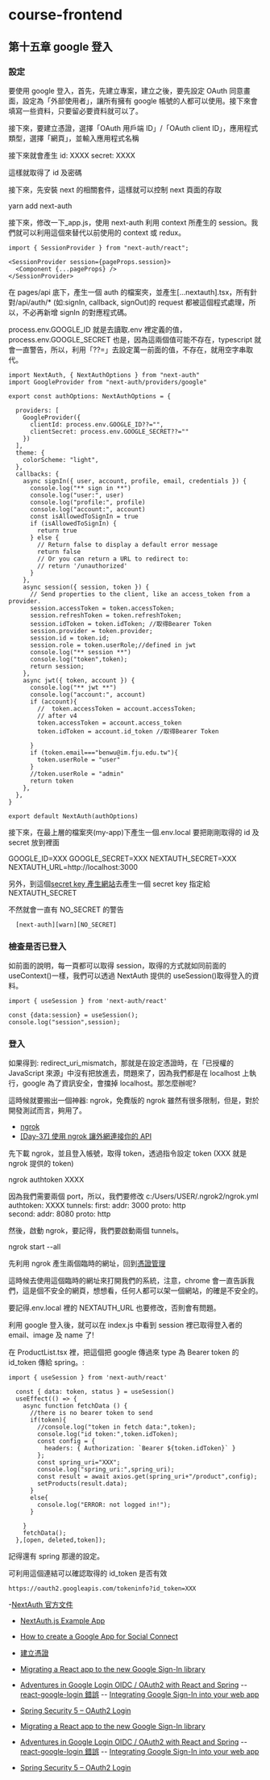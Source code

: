 # course-frontend

## 第十五章 google 登入

### 設定

要使用 google 登入，首先，先建立專案，建立之後，要先設定 OAuth 同意畫面，設定為「外部使用者」，讓所有擁有 google 帳號的人都可以使用。接下來會填寫一些資料，只要留必要資料就可以了。

接下來，要建立憑證，選擇「OAuth 用戶端 ID」/「OAuth client ID」，應用程式類型，選擇「網頁」，並輸入應用程式名稱

接下來就會產生
id:
XXXX
secret:
XXXX

這樣就取得了 id 及密碼

接下來，先安裝 next 的相關套件，這樣就可以控制 next 頁面的存取

yarn add next-auth

接下來，修改一下\_app.js，使用 next-auth 利用 context 所產生的 session。我們就可以利用這個來替代以前使用的 context 或 redux。

    import { SessionProvider } from "next-auth/react";

    <SessionProvider session={pageProps.session}>
      <Component {...pageProps} />
    </SessionProvider>

在 pages/api 底下，產生一個 auth 的檔案夾，並產生[...nextauth].tsx，所有針對/api/auth/\* (如:signIn, callback, signOut)的 request 都被這個程式處理，所以，不必再新增 signIn 的對應程式碼。

process.env.GOOGLE_ID 就是去讀取.env 裡定義的值，process.env.GOOGLE_SECRET 也是，因為這兩個值可能不存在，typescript 就會一直警告，所以，利用「??=」去設定萬一前面的值，不存在，就用空字串取代。

    import NextAuth, { NextAuthOptions } from "next-auth"
    import GoogleProvider from "next-auth/providers/google"

    export const authOptions: NextAuthOptions = {

      providers: [
        GoogleProvider({
          clientId: process.env.GOOGLE_ID??="",
          clientSecret: process.env.GOOGLE_SECRET??=""
        })
      ],
      theme: {
        colorScheme: "light",
      },
      callbacks: {
        async signIn({ user, account, profile, email, credentials }) {
          console.log("** sign in **")
          console.log("user:", user)
          console.log("profile:", profile)
          console.log("account:", account)
          const isAllowedToSignIn = true
          if (isAllowedToSignIn) {
            return true
          } else {
            // Return false to display a default error message
            return false
            // Or you can return a URL to redirect to:
            // return '/unauthorized'
          }
        },
        async session({ session, token }) {
          // Send properties to the client, like an access_token from a provider.
          session.accessToken = token.accessToken;
          session.refreshToken = token.refreshToken;
          session.idToken = token.idToken; //取得Bearer Token
          session.provider = token.provider;
          session.id = token.id;
          session.role = token.userRole;//defined in jwt
          console.log("** session **")
          console.log("token",token);
          return session;
        },
        async jwt({ token, account }) {
          console.log("** jwt **")
          console.log("account:", account)
          if (account){
            //  token.accessToken = account.accessToken;
            // after v4
            token.accessToken = account.access_token
            token.idToken = account.id_token //取得Bearer Token

          }
          if (token.email==="benwu@im.fju.edu.tw"){
            token.userRole = "user"
          }
          //token.userRole = "admin"
          return token
        },
      },
    }

    export default NextAuth(authOptions)

接下來，在最上層的檔案夾(my-app)下產生一個.env.local 要把剛剛取得的 id 及 secret 放到裡面

GOOGLE_ID=XXX
GOOGLE_SECRET=XXX
NEXTAUTH_SECRET=XXX
NEXTAUTH_URL=http://localhost:3000

另外，到這個[secret key 產生網站](https://generate-secret.now.sh/32)去產生一個 secret key 指定給 NEXTAUTH_SECRET

不然就會一直有 NO_SECRET 的警告

      [next-auth][warn][NO_SECRET]

### 檢查是否已登入

如前面的說明，每一頁都可以取得 session，取得的方式就如同前面的 useContext()一樣，我們可以透過 NextAuth 提供的 useSession()取得登入的資料。

    import { useSession } from 'next-auth/react'

    const {data:session} = useSession();
    console.log("session",session);

### 登入

如果得到: redirect_uri_mismatch，那就是在設定憑證時，在「已授權的 JavaScript 來源」中沒有把放進去，問題來了，因為我們都是在 localhost 上執行，google 為了資訊安全，會擋掉 localhost。那怎麼辦呢?

這時候就要搬出一個神器: ngrok，免費版的 ngrok 雖然有很多限制，但是，對於開發測試而言，夠用了。

- [ngrok](https://ngrok.com/)
- [[Day-37] 使用 ngrok 讓外網連接你的 API](https://ithelp.ithome.com.tw/articles/10197345)

先下載 ngrok，並且登入帳號，取得 token，透過指令設定 token (XXX 就是 ngrok 提供的 token)

ngrok authtoken XXXX

因為我們需要兩個 port，所以，我們要修改 c:/Users/USER/.ngrok2/ngrok.yml
authtoken: XXXX
tunnels:
first:
addr: 3000
proto: http  
 second:
addr: 8080
proto: http

然後，啟動 ngrok，要記得，我們要啟動兩個 tunnels。

ngrok start --all

先利用 ngrok 產生兩個臨時的網址，回到[憑證管理](https://console.cloud.google.com/apis/credentials)

這時候去使用這個臨時的網址來打開我們的系統，注意，chrome 會一直告訴我們，這是個不安全的網頁，想想看，任何人都可以架一個網站，的確是不安全的。

要記得.env.local 裡的 NEXTAUTH_URL 也要修改，否則會有問題。

利用 google 登入後，就可以在 index.js 中看到 session 裡已取得登入者的 email、image 及 name 了!

在 ProductList.tsx 裡，把這個把 google 傳過來 type 為 Bearer token 的 id_token 傳給 spring。:

    import { useSession } from 'next-auth/react'

      const { data: token, status } = useSession()
      useEffect(() => {
        async function fetchData () {
          //there is no bearer token to send
          if(token){
            //console.log("token in fetch data:",token);
            console.log("id token:",token.idToken);
            const config = {
              headers: { Authorization: `Bearer ${token.idToken}` }
            };
            const spring_uri="XXX";
            console.log("spring_uri:",spring_uri);
            const result = await axios.get(spring_uri+"/product",config);
            setProducts(result.data);
          }
          else{
            console.log("ERROR: not logged in!");
          }

        }
        fetchData();
      },[open, deleted,token]);

記得還有 spring 那邊的設定。

可利用這個連結可以確認取得的 id_token 是否有效

    https://oauth2.googleapis.com/tokeninfo?id_token=XXX

-[NextAuth 官方文件](https://next-auth.js.org/getting-started/introduction)

- [NextAuth.js Example App](https://github.com/nextauthjs/next-auth-example)

- [How to create a Google App for Social Connect](https://www.cozmoslabs.com/docs/profile-builder-2/add-ons/social-connect/create-google-app-social-connect/)
- [建立憑證](https://console.cloud.google.com/apis/credentials)

- [Migrating a React app to the new Google Sign-In library](https://www.dolthub.com/blog/2022-05-04-google-signin-migration/)
- [Adventures in Google Login OIDC / OAuth2 with React and Spring](https://medium.com/@johndbro1/adventures-in-google-login-oidc-oauth2-with-react-and-spring-370c1fd706c2)
  -- [react-google-login 錯誤](https://ithelp.ithome.com.tw/questions/10208737)
  -- [Integrating Google Sign-In into your web app](https://developers.google.com/identity/sign-in/web/sign-in)

- [Spring Security 5 – OAuth2 Login](https://www.baeldung.com/spring-security-5-oauth2-login)

- [Migrating a React app to the new Google Sign-In library](https://www.dolthub.com/blog/2022-05-04-google-signin-migration/)
- [Adventures in Google Login OIDC / OAuth2 with React and Spring](https://medium.com/@johndbro1/adventures-in-google-login-oidc-oauth2-with-react-and-spring-370c1fd706c2)
  -- [react-google-login 錯誤](https://ithelp.ithome.com.tw/questions/10208737)
  -- [Integrating Google Sign-In into your web app](https://developers.google.com/identity/sign-in/web/sign-in)

- [Spring Security 5 – OAuth2 Login](https://www.baeldung.com/spring-security-5-oauth2-login)

